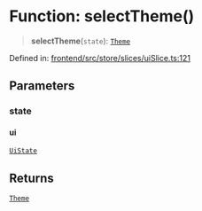 # Function: selectTheme()

> **selectTheme**(`state`): [`Theme`](../type-aliases/Theme.md)

Defined in: [frontend/src/store/slices/uiSlice.ts:121](https://github.com/lsendel/sass/blob/ca8b2b87627589617e0de57047e1f50d53e78078/frontend/src/store/slices/uiSlice.ts#L121)

## Parameters

### state

#### ui

[`UiState`](../type-aliases/UiState.md)

## Returns

[`Theme`](../type-aliases/Theme.md)
